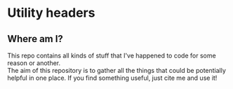 # Utility headers

## Where am I?
This repo contains all kinds of stuff that I've happened to code for some reason or another.<br>
The aim of this repository is to gather all the things that could be potentially helpful in one place.
If you find something useful, just cite me and use it!<br>
